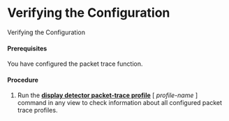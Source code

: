 Verifying the Configuration
===========================

Verifying the Configuration

#### Prerequisites

You have configured the packet trace function.


#### Procedure

1. Run the [**display detector packet-trace profile**](cmdqueryname=display+detector+packet-trace+profile) [ *profile-name* ] command in any view to check information about all configured packet trace profiles.